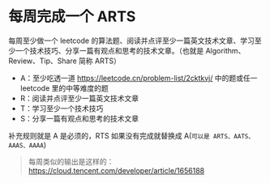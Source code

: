 # 每周完成一个 ARTS

每周至少做一个 leetcode 的算法题、阅读并点评至少一篇英文技术文章、学习至少一个技术技巧、分享一篇有观点和思考的技术文章。（也就是 Algorithm、Review、Tip、Share 简称 ARTS）

- A：至少吃透一道 https://leetcode.cn/problem-list/2cktkvj/ 中的题或任一 leetcode 里的中等难度的题
- R：阅读并点评至少一篇英文技术文章
- T：学习至少一个技术技巧
- S：分享一篇有观点和思考的技术文章

补充规则就是 A 是必须的，RTS 如果没有完成就替换成 A(`可以是 ARTS、AATS、AAAS、AAAA`)

> 每周类似的输出是这样的：https://cloud.tencent.com/developer/article/1656188
